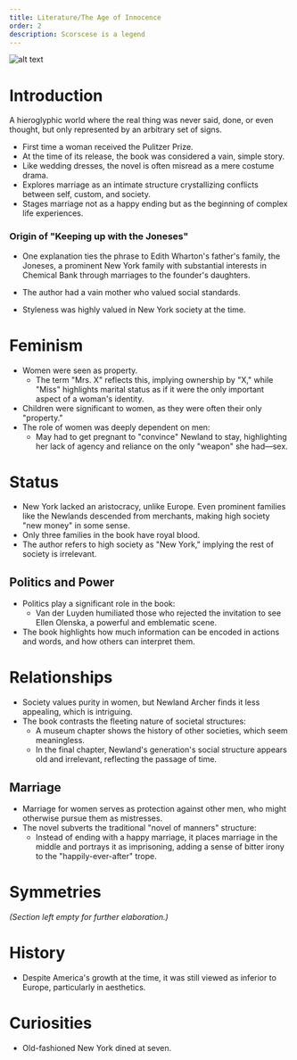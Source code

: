 ```yaml
---
title: Literature/The Age of Innocence
order: 2
description: Scorscese is a legend
---
```


![alt text](image.png)

# Introduction

A hieroglyphic world where the real thing was never said, done, or even thought, but only represented by an arbitrary set of signs.

- First time a woman received the Pulitzer Prize.
- At the time of its release, the book was considered a vain, simple story.
- Like wedding dresses, the novel is often misread as a mere costume drama.
- Explores marriage as an intimate structure crystallizing conflicts between self, custom, and society.
- Stages marriage not as a happy ending but as the beginning of complex life experiences.

### Origin of "Keeping up with the Joneses"

- One explanation ties the phrase to Edith Wharton's father's family, the Joneses, a prominent New York family with substantial interests in Chemical Bank through marriages to the founder's daughters.

- The author had a vain mother who valued social standards.
- Styleness was highly valued in New York society at the time.

# Feminism

- Women were seen as property.
    - The term "Mrs. X" reflects this, implying ownership by "X," while "Miss" highlights marital status as if it were the only important aspect of a woman's identity.
- Children were significant to women, as they were often their only "property."
- The role of women was deeply dependent on men:
    - May had to get pregnant to "convince" Newland to stay, highlighting her lack of agency and reliance on the only "weapon" she had—sex.

# Status

- New York lacked an aristocracy, unlike Europe. Even prominent families like the Newlands descended from merchants, making high society "new money" in some sense.
- Only three families in the book have royal blood.
- The author refers to high society as "New York," implying the rest of society is irrelevant.

## Politics and Power

- Politics play a significant role in the book:
    - Van der Luyden humiliated those who rejected the invitation to see Ellen Olenska, a powerful and emblematic scene.
- The book highlights how much information can be encoded in actions and words, and how others can interpret them.

# Relationships

- Society values purity in women, but Newland Archer finds it less appealing, which is intriguing.
- The book contrasts the fleeting nature of societal structures:
    - A museum chapter shows the history of other societies, which seem meaningless.
    - In the final chapter, Newland's generation's social structure appears old and irrelevant, reflecting the passage of time.

## Marriage

- Marriage for women serves as protection against other men, who might otherwise pursue them as mistresses.
- The novel subverts the traditional "novel of manners" structure:
    - Instead of ending with a happy marriage, it places marriage in the middle and portrays it as imprisoning, adding a sense of bitter irony to the "happily-ever-after" trope.

# Symmetries

*(Section left empty for further elaboration.)*

# History

- Despite America's growth at the time, it was still viewed as inferior to Europe, particularly in aesthetics.

# Curiosities

- Old-fashioned New York dined at seven.
